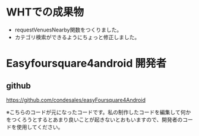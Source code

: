 # WHTでの成果物

- requestVenuesNearby関数をつくりました。
- カテゴリ検索ができるようにちょっと修正しました。

# Easyfoursquare4android 開発者

## github
https://github.com/condesales/easyFoursquare4Android

※こちらのコードが元になったコードです。私の制作したコードを編集して何かをつくろうとするとあまり良いことが起きないとおもいますので、開発者のコードを使用してください。